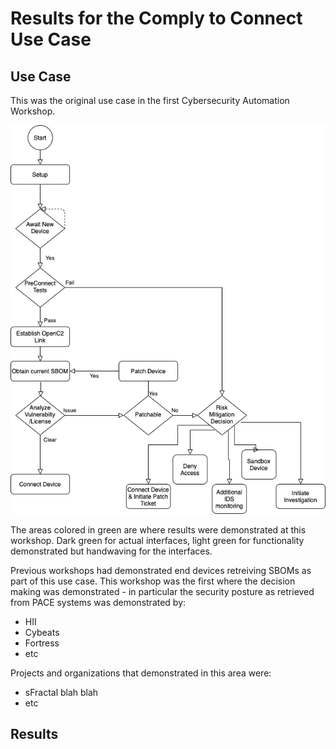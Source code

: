 # Results for the Comply to Connect Use Case

## Use Case
This was the original use case in the first
Cybersecurity Automation Workshop.

![Comply2Connect](./comply2connect.png)

The areas colored in green are where results were demonstrated
at this workshop.
Dark green for actual interfaces, light green for functionality
demonstrated but handwaving for the interfaces.

Previous workshops had demonstrated end devices
retreiving SBOMs as part of this use case.
This workshop was the first where the decision making was
demonstrated - in particular the security posture as retrieved
from PACE systems was demonstrated by:
- HII
- Cybeats
- Fortress
- etc

Projects and organizations that demonstrated in this area were:
- sFractal blah blah
- etc

## Results
